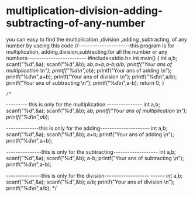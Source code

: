 # multiplication-division-adding-subtracting-of-any-number
you can easy to find the multiplication ,division ,adding ,subtracting, of any number by useing this code
//----------------------this program is for multiplication, adding,division,subtracting.for all the number or any numbers-------------------------
#include<stdio.h>
int main()
{
	int a,b;
	scanf("%d",&a);
	scanf("%d",&b);
	a*b;a+b;a-b;a/b;
	printf("Your ans  of multiplication \n");
	printf("%d\n",a*b);
	printf("Your ans  of adding \n");
	printf("%d\n",a+b);
	printf("Your ans  of division \n");
	printf("%d\n",a/b);
	printf("Your ans  of subtracting \n");
	printf("%d\n",a-b);
	return 0;
}


    /* 
---------  this is only for the multiplication ---------------
	int a,b;
	scanf("%d",&a);
	scanf("%d",&b);
	a*b;
		printf("Your ans  of multiplication \n");
	printf("%d\n",a*b);

--------------this is only for the	adding---------------------
	int a,b;
	scanf("%d",&a);
	scanf("%d",&b);
	a+b;
		printf("Your ans  of adding \n");
	printf("%d\n",a+b);
	
---------------this is only for the	subtracting-------------------
	int a,b;
	scanf("%d",&a);
	scanf("%d",&b);
	a-b;
	printf("Your ans  of subtracting \n");
	printf("%d\n",a-b);
	
---------------this is only for the division-------------------	------
	int a,b;
	scanf("%d",&a);
	scanf("%d",&b);
	a/b;
	printf("Your ans  of division \n");
	printf("%d\n",a/b); 
	*/
	
	
	
